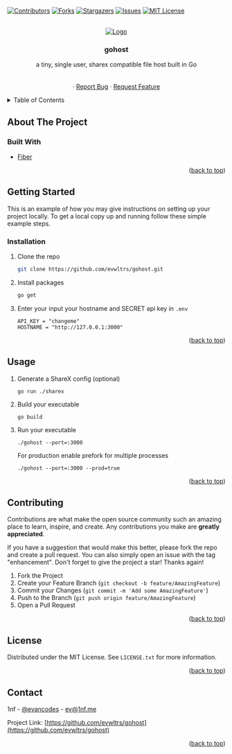 <div id="top"></div>

<!-- PROJECT SHIELDS -->
<!--
*** I'm using markdown "reference style" links for readability.
*** Reference links are enclosed in brackets [ ] instead of parentheses ( ).
*** See the bottom of this document for the declaration of the reference variables
*** for contributors-url, forks-url, etc. This is an optional, concise syntax you may use.
*** https://www.markdownguide.org/basic-syntax/#reference-style-links
-->
[![Contributors][contributors-shield]][contributors-url]
[![Forks][forks-shield]][forks-url]
[![Stargazers][stars-shield]][stars-url]
[![Issues][issues-shield]][issues-url]
[![MIT License][license-shield]][license-url]



<!-- PROJECT LOGO -->
<br />
<div align="center">
  <a href="https://github.com/evwltrs/gohost">
    <img src="https://img.icons8.com/nolan/96/ghost.png" alt="Logo"/>
  </a>

<h3 align="center">gohost</h3>

  <p align="center">
    a tiny, single user, sharex compatible file host built in Go
    <br />
    <br />
    <br />
    ·
    <a href="https://github.com/evwltrs/gohost/issues">Report Bug</a>
    ·
    <a href="https://github.com/evwltrs/gohost/issues">Request Feature</a>
  </p>
</div>



<!-- TABLE OF CONTENTS -->
<details>
  <summary>Table of Contents</summary>
  <ol>
    <li>
      <a href="#about-the-project">About The Project</a>
      <ul>
        <li><a href="#built-with">Built With</a></li>
      </ul>
    </li>
    <li>
      <a href="#getting-started">Getting Started</a>
      <ul>
        <li><a href="#prerequisites">Prerequisites</a></li>
        <li><a href="#installation">Installation</a></li>
      </ul>
    </li>
    <li><a href="#usage">Usage</a></li>
    <li><a href="#roadmap">Roadmap</a></li>
    <li><a href="#contributing">Contributing</a></li>
    <li><a href="#license">License</a></li>
    <li><a href="#contact">Contact</a></li>
    <li><a href="#acknowledgments">Acknowledgments</a></li>
  </ol>
</details>



<!-- ABOUT THE PROJECT -->
## About The Project

### Built With

* [Fiber](https://gofiber.io/)

<p align="right">(<a href="#top">back to top</a>)</p>



<!-- GETTING STARTED -->
## Getting Started

This is an example of how you may give instructions on setting up your project locally.
To get a local copy up and running follow these simple example steps.

### Installation
1. Clone the repo

   ```sh
   git clone https://github.com/evwltrs/gohost.git
   ```
2. Install packages

   ```sh
   go get
   ```
3. Enter your input your hostname and SECRET api key in `.env`

   ```dotenv
   API_KEY = "changeme"
   HOSTNAME = "http://127.0.0.1:3000"
   ```

<p align="right">(<a href="#top">back to top</a>)</p>



<!-- USAGE EXAMPLES -->
## Usage

1. Generate a ShareX config (optional)

   ```shell
   go run ./sharex
   ```

2. Build your executable

    ```shell
   go build
   ```
3. Run your executable

    ```shell
   ./gohost --port=:3000
    ```
   For production enable prefork for multiple processes
   
   ```shell
   ./gohost --port=:3000 --prod=true
   ```

<p align="right">(<a href="#top">back to top</a>)</p>



<!-- ROADMAP -->



<!-- CONTRIBUTING -->
## Contributing

Contributions are what make the open source community such an amazing place to learn, inspire, and create. Any contributions you make are **greatly appreciated**.

If you have a suggestion that would make this better, please fork the repo and create a pull request. You can also simply open an issue with the tag "enhancement".
Don't forget to give the project a star! Thanks again!

1. Fork the Project
2. Create your Feature Branch (`git checkout -b feature/AmazingFeature`)
3. Commit your Changes (`git commit -m 'Add some AmazingFeature'`)
4. Push to the Branch (`git push origin feature/AmazingFeature`)
5. Open a Pull Request

<p align="right">(<a href="#top">back to top</a>)</p>



<!-- LICENSE -->
## License

Distributed under the MIT License. See `LICENSE.txt` for more information.

<p align="right">(<a href="#top">back to top</a>)</p>



<!-- CONTACT -->
## Contact

1nf - [@evancodes](https://twitter.com/evancodes) - ev@1nf.me

Project Link: [https://github.com/evwltrs/gohost](https://github.com/evwltrs/gohost)

<p align="right">(<a href="#top">back to top</a>)</p>



<!-- ACKNOWLEDGMENTS -->

[comment]: <> (## Acknowledgments)

[comment]: <> (* []&#40;&#41;)

[comment]: <> (* []&#40;&#41;)

[comment]: <> (* []&#40;&#41;)

[comment]: <> (<p align="right">&#40;<a href="#top">back to top</a>&#41;</p>)



<!-- MARKDOWN LINKS & IMAGES -->
<!-- https://www.markdownguide.org/basic-syntax/#reference-style-links -->
[contributors-shield]: https://img.shields.io/github/contributors/evwltrs/gohost.svg?style=for-the-badge
[contributors-url]: https://github.com/evwltrs/gohost/graphs/contributors
[forks-shield]: https://img.shields.io/github/forks/evwltrs/gohost.svg?style=for-the-badge
[forks-url]: https://github.com/evwltrs/gohost/network/members
[stars-shield]: https://img.shields.io/github/stars/evwltrs/gohost.svg?style=for-the-badge
[stars-url]: https://github.com/evwltrs/gohost/stargazers
[issues-shield]: https://img.shields.io/github/issues/evwltrs/gohost.svg?style=for-the-badge
[issues-url]: https://github.com/evwltrs/gohost/issues
[license-shield]: https://img.shields.io/github/license/evwltrs/gohost.svg?style=for-the-badge
[license-url]: https://github.com/evwltrs/gohost/blob/main/LICENSE.txt

